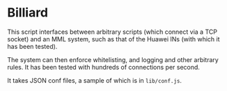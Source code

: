 Billiard
========
This script interfaces between arbitrary scripts (which connect via a TCP socket) and an MML system, such as that of the Huawei INs (with which it has been tested).

The system can then enforce whitelisting, and logging and other arbitrary rules.
It has been tested with hundreds of connections per second.

It takes JSON conf files, a sample of which is in `lib/conf.js`.
